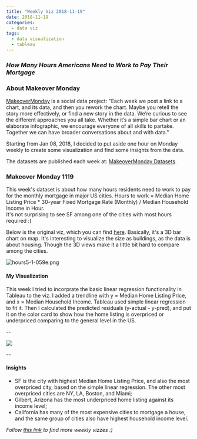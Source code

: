 ```yaml
---
title: "Weekly Viz 2018-11-19"
date: 2018-11-19
categories:
  - data viz
tags:
  - data visualization
  - tableau
---
```


### *How Many Hours Americans Need to Work to Pay Their Mortgage*


### About Makeover Monday

[MakeoverMonday](http://www.makeovermonday.co.uk/) is a social data project:
"Each week we post a link to a chart, and its data, and then you rework the chart.
Maybe you retell the story more effectively, or find a new story in the data.
We’re curious to see the different approaches you all take. Whether it’s a simple bar chart or an elaborate infographic, we encourage everyone of all skills to partake.
Together we can have broader conversations about and with data."

Starting from Jan 08, 2018, I decided to put aside one hour on Monday weekly to create some visualization and find some insights from the data.

The datasets are published each week at: [MakeoverMonday Datasets](http://www.makeovermonday.co.uk/data/).

### Makeover Monday 1119

This week's dataset is about how many hours residents need to work to pay for the monthly mortgage in major US cities. Hours to work = Median Home Listing Price * 30-year Fixed Mortgage Rate (Monthly) / Median Household Income in Hour.  
It's not surprising to see SF among one of the cities with most hours required :(

Below is the original viz, which you can find [here](https://howmuch.net/articles/hours-work-afford-home). Basically, it's a 3D bar chart on map. It's interesting to visualize the size as buildings, as the data is about housing. Though the 3D views make it a little bit hard to compare among the cities.  

![hours5-1-059e.png](https://view.dwcontent.com/file_view/makeovermonday/2018w47/hours5-1-059e.png?auth=eyJhbGciOiJIUzUxMiJ9.eyJzdWIiOiJwcm9kLXVzZXItY2xpZW50OmdyYWNlZG9uZ3kiLCJpc3MiOiJhZ2VudDpncmFjZWRvbmd5Ojo0ZTdkMDlkZi0wYjJhLTQ0ZDYtOTM2ZS01NjU5MjVlYzE5YWYiLCJpYXQiOjE1NDI2OTg4ODIsInJvbGUiOlsidXNlciIsInVzZXJfYXBpX2FkbWluIiwidXNlcl9hcGlfcmVhZCIsInVzZXJfYXBpX3dyaXRlIl0sImdlbmVyYWwtcHVycG9zZSI6ZmFsc2UsInVybCI6IjU5ZDU1NTBlYWU5NThiNDJjMDRkOWEwNzNmNThhZDBlZDIwNzcyZWMifQ.H_B6s42uZEuAGfljA1zb6tN76sL95fHpE7kNQsltxJRMNfBY8PH5vX4OqFBCP6iUnUN6ojzJMMhIDbLUGQf1QA)


#### My Visualization

This week I tried to incorprate the basic linear regression functionality in Tableau to the viz. I added a trendline with y = Median Home Listing Price, and x = Median Household Income. Tableau used simple linear regression to fit it. Then I calculated the predicted residuals (y-actual - y-pred), and put it on the color card to show how the home listing is overpriced or underpriced comparing to the general level in the US.  

--  
<div class='tableauPlaceholder' id='viz1542698759039' style='position: relative'>
<noscript><a href='#'>
  <img alt=' ' src='https:&#47;&#47;public.tableau.com&#47;static&#47;images&#47;Ma&#47;MakeOverMonday1119&#47;homepricevs_income&#47;1_rss.png' style='border: none' />
</a></noscript>
<object class='tableauViz'  style='display:none;'>
  <param name='host_url' value='https%3A%2F%2Fpublic.tableau.com%2F' />
  <param name='embed_code_version' value='3' />
  <param name='site_root' value='' />
  <param name='name' value='MakeOverMonday1119&#47;homepricevs_income' />
  <param name='tabs' value='no' />
  <param name='toolbar' value='yes' />
  <param name='static_image' value='https:&#47;&#47;public.tableau.com&#47;static&#47;images&#47;Ma&#47;MakeOverMonday1119&#47;homepricevs_income&#47;1.png' />
  <param name='animate_transition' value='yes' />
  <param name='display_static_image' value='yes' />
  <param name='display_spinner' value='yes' />
  <param name='display_overlay' value='yes' />
  <param name='display_count' value='yes' />
</object></div>              
<script type='text/javascript'>                
  var divElement = document.getElementById('viz1542698759039');    
  var vizElement = divElement.getElementsByTagName('object')[0];        
  vizElement.style.width='800px';vizElement.style.height='827px';          
  var scriptElement = document.createElement('script');                  
  scriptElement.src = 'https://public.tableau.com/javascripts/api/viz_v1.js';    
  vizElement.parentNode.insertBefore(scriptElement, vizElement);               
</script>  


--  

#### Insights
* SF is the city with highest Median Home Listing Price, and also the most overpriced city, based on the simple linear regression. The other most overpriced cities are NY, LA, Boston, and Miami;  
* Gilbert, Arizona has the most underpriced home listing against its income level;  
* California has many of the most expensive cities to mortgage a house, and the same group of cities also have highest household income level.  


*Follow [this link](https://yudong-94.github.io/personal-website/project/MakeOverMonday2018/) to find more weekly vizzes :)*